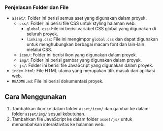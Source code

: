 ### Penjelasan Folder dan File

- `asset/`: Folder ini berisi semua aset yang digunakan dalam proyek.
  - `css/`: Folder ini berisi file CSS untuk styling halaman web.
    - `global.css`: File ini berisi variabel CSS global yang digunakan di seluruh proyek.
    - `linking.css`: File ini mengimpor `global.css` dan dapat digunakan untuk menghubungkan berbagai macam font dan lain-lain melalui CSS.
  - `icon/`: Folder ini berisi ikon yang digunakan dalam proyek.
  - `img/`: Folder ini berisi gambar yang digunakan dalam proyek.
  - `js/`: Folder ini berisi file JavaScript yang digunakan dalam proyek.
- `index.html`: File HTML utama yang merupakan titik masuk dari aplikasi web.
- `README.md`: File ini berisi dokumentasi proyek.

## Cara Menggunakan
1. Tambahkan ikon ke dalam folder `asset/icon/` dan gambar ke dalam folder `asset/img/` sesuai kebutuhan.
2. Tambahkan file JavaScript ke dalam folder `asset/js/` untuk menambahkan interaktivitas ke halaman web.
